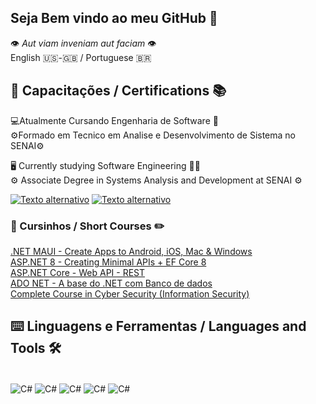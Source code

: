 ## Seja Bem vindo ao meu GitHub 🌟
 👁️ *Aut viam inveniam aut faciam* 👁️<br/>
 English 🇺🇸-🇬🇧 / Portuguese 🇧🇷
 
 ## 🏫 Capacitações / Certifications 📚
 💻Atualmente Cursando Engenharia de Software 📖<br/>
 ⚙️Formado em Tecnico em Analise e Desenvolvimento de Sistema no SENAI⚙️

 🖥 Currently studying Software Engineering 👨‍💻<br/>
⚙️ Associate Degree in Systems Analysis and Development at SENAI ⚙️ 

[![Texto alternativo](https://img.shields.io/badge/LinkedIn-0077B5?style=for-the-badge&logo=linkedin&logoColor=white)](https://br.linkedin.com/in/jo%C3%A3o-vitor-de-oliveira-delaia-231102247?trk=people-guest_people_search-card)
[![Texto alternativo](https://img.shields.io/badge/Udemy-EC5252?style=for-the-badge&logo=Udemy&logoColor=white)](https://www.udemy.com/user/joao-vitor-delaia/)


### 📓 Cursinhos / Short Courses ✏️<br/>

[.NET MAUI - Create Apps to Android, iOS, Mac & Windows](https://www.udemy.com/share/109uLo3@o1LUfyh1LvdTs8LwniI8RpFZ8zFXMVZF_7YkBl2S0JoChh9qm8opRgSXVOgHzxtxdw==/)<br>
[ASP.NET 8 - Creating Minimal APIs + EF Core 8](https://www.udemy.com/share/10blxt3@U9KhMxdaJic9yIUiqDOSpGJ6NheWAEvOujchRYoQTwnf7M7auEtcbXK89IwwgoFRsA==/)<br>
[ASP.NET Core - Web API - REST](https://www.udemy.com/share/1023zY3@DKHnSWQN319hRJPVFtkhYttMxgYBQ0k-ww-UJwHlN7HmNxTgMrXYv-8iVhbRTcV78w==/)<br>
[ADO NET - A base do .NET com Banco de dados](https://www.udemy.com/share/106osA3@sNDJirTdkLJCgjlQNC0QVqdNduAk21BYlmPE1Gt2c9IU7Uvh0N1HIQEbG1d-6iuFgA==/)<br>
[Complete Course in Cyber Security (Information Security)](https://www.udemy.com/share/105Aha3@sJn916svPuBn8vVRLQWkOeBsNoxyTUYyklCNhZwXoJcUpHo5FNfsUsDhSmU8ByKc0A==/)



## ⌨️ Linguagens e Ferramentas / Languages and Tools 🛠️

<div style="display: inline_block"><br/>
<img align="center" alt="C#" src="https://img.shields.io/badge/C%23-239120?style=for-the-badge&logo=c-sharp&logoColor=white"/>
<img align="center" alt="C#" src="https://img.shields.io/badge/Python-3776AB?style=for-the-badge&logo=python&logoColor=white"/>
<img align="center" alt="C#" src="https://img.shields.io/badge/Microsoft%20SQL%20Server-CC2927?style=for-the-badge&logo=microsoft%20sql%20server&logoColor=white"/>
<img align="center" alt="C#" src="https://img.shields.io/badge/Visual_Studio-5C2D91?style=for-the-badge&logo=visual%20studio&logoColor=white"/>
<img align="center" alt="C#" src="https://img.shields.io/badge/.NET-5C2D91?style=for-the-badge&logo=.net&logoColor=white"/>

</div>
